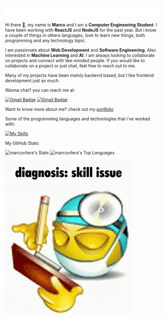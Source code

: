 [![Typing SVG](/assets/typing.svg)](#)

Hi there 👋, my name is **Marco** and I am a **Computer Engineering Student**. I have been working with **ReactJS** and **NodeJS** for the past year. But i know a couple of things in others languages,  love to learn new things, both programming and any technology topic.

I am passionate about **Web Development** and **Software Engineering**. Also interested in **Machine Learning** and **AI**. I am always looking to collaborate on projects and connect with like-minded people. If you would like to collaborate on a project or just chat, feel free to reach out to me.

Many of my projects have been mainly backend based, but I like frontend development just as much.

Wanna chat? you can reach me at:

[![Gmail Badge](https://img.shields.io/badge/-marcovilarev123%40gmail.com-22272e?style=for-the-badge&logo=Gmail&logoColor=#EA4335)](mailto:marcovilarev123@gmail.com)
[![Gmail Badge](https://img.shields.io/badge/-marcovilarev-22272e?style=for-the-badge&logo=Discord&logoColor=#5661eb)](#)

Want to know more about me? check out my [portfolio](https://portfolio-lvkx6b4tm-marcovileras-projects.vercel.app/)

Some of the programming languages and technologies that i've worked with:

[![My Skills](https://skillicons.dev/icons?i=js,nodejs,python,flask,typescript,react,express,java,cs,mysql,sqlite,linux,bash)](https://skillicons.dev)

My GitHub Stats:

![marcovilera's Stats](https://github-readme-stats.vercel.app/api?username=marcovilera&theme=react&show_icons=true&hide_border=true&count_private=true)
![marcovilera's Top Languages](https://github-readme-stats.vercel.app/api/top-langs/?username=marcovilera&theme=react&show_icons=true&hide_border=true&layout=compact)

[![skillissue](assets/skillissue-skill.gif)](#)

